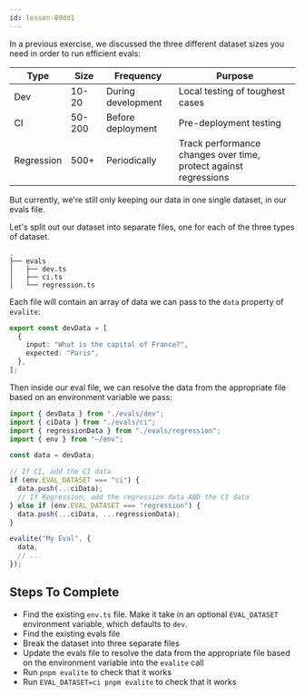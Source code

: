 ```yaml
---
id: lesson-89dd1
---
```


In a previous exercise, we discussed the three different dataset sizes you need in order to run efficient evals:

| Type       | Size   | Frequency          | Purpose                                                          |
| ---------- | ------ | ------------------ | ---------------------------------------------------------------- |
| Dev        | 10-20  | During development | Local testing of toughest cases                                  |
| CI         | 50-200 | Before deployment  | Pre-deployment testing                                           |
| Regression | 500+   | Periodically       | Track performance changes over time, protect against regressions |

But currently, we're still only keeping our data in one single dataset, in our evals file.

Let's split out our dataset into separate files, one for each of the three types of dataset.

```tree
.
├── evals
│   ├── dev.ts
│   ├── ci.ts
│   └── regression.ts
```

Each file will contain an array of data we can pass to the `data` property of `evalite`:

```ts
export const devData = [
  {
    input: "What is the capital of France?",
    expected: "Paris",
  },
];
```

Then inside our eval file, we can resolve the data from the appropriate file based on an environment variable we pass:

```ts
import { devData } from "./evals/dev";
import { ciData } from "./evals/ci";
import { regressionData } from "./evals/regression";
import { env } from "~/env";

const data = devData;

// If CI, add the CI data
if (env.EVAL_DATASET === "ci") {
  data.push(...ciData);
  // If Regression, add the regression data AND the CI data
} else if (env.EVAL_DATASET === "regression") {
  data.push(...ciData, ...regressionData);
}

evalite("My Eval", {
  data,
  // ...
});
```

## Steps To Complete

- Find the existing `env.ts` file. Make it take in an optional `EVAL_DATASET` environment variable, which defaults to `dev`.
- Find the existing evals file
- Break the dataset into three separate files
- Update the evals file to resolve the data from the appropriate file based on the environment variable into the `evalite` call
- Run `pnpm evalite` to check that it works
- Run `EVAL_DATASET=ci pnpm evalite` to check that it works
